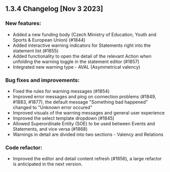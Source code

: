 ## 1.3.4 Changelog [Nov 3 2023]

### New features:
- Added a new funding body (Czech Ministry of Education, Youth and Sports & European Union) (#1844)
- Added interactive warning indicators for Statements right into the statement list (#1855)
- Added functionality to open the detail of the relevant Action when unfolding the warning toggle in the statement editor (#1857)
- Integrated new warning type - AVAL (Asymmetrical valency)


### Bug fixes and improvements:

- Fixed the rules for warning messages (#1854)
- Improved error messages and ping on connection problems (#1849, #1883, #1877), the default message "Something bad happened" changed to "Unknown error occured"
- Improved visuals of the warning messages and general user experience
- Improved the select template dropdown (#1845)
- Allowed Superordinate Entity (SOE) to be used between Events and Statements, and vice versa (#1868)
- Warnings in detail are divided into two sections - Valency and Relations

### Code refactor:

- Improved the editor and detail content refresh (#1856), a large refactor is anticipated in the next version.